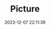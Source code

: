 ---
weight: 1
images:
- /images/edited/67.jpeg
title: Picture
date: 2023-12-07 22:11:39
tags: [luminarneo,work,ilce7m3]
---